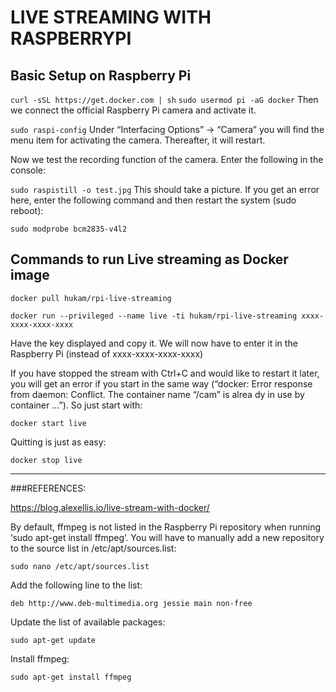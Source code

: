 # LIVE STREAMING WITH RASPBERRYPI

## Basic Setup on Raspberry Pi

`curl -sSL https://get.docker.com | sh`
`sudo usermod pi -aG docker`
Then we connect the official Raspberry Pi camera and activate it.

`sudo raspi-config`
Under “Interfacing Options” -> “Camera” you will find the menu item for activating the camera. Thereafter, it will restart.

Now we test the recording function of the camera. Enter the following in the console:

`sudo raspistill -o test.jpg`
This should take a picture. If you get an error here, enter the following command and then restart the system (sudo reboot):

`sudo modprobe bcm2835-v4l2`


## Commands to run Live streaming as Docker image
`docker pull hukam/rpi-live-streaming`

`docker run --privileged --name live -ti hukam/rpi-live-streaming xxxx-xxxx-xxxx-xxxx`

Have the key displayed and copy it. We will now have to enter it in the Raspberry Pi (instead of xxxx-xxxx-xxxx-xxxx)

If you have stopped the stream with Ctrl+C and would like to restart it later, you will get an error if you start in the same way (“docker: Error response from daemon: Conflict. The container name “/cam” is alrea dy in use by container …”). So just start with:

`docker start live`

Quitting is just as easy:

`docker stop live`


---------------------------------

###REFERENCES: 

https://blog.alexellis.io/live-stream-with-docker/

By default, ffmpeg is not listed in the Raspberry Pi repository when running ‘sudo apt-get install ffmpeg’. You will have to manually add a new repository to the source list in /etc/apt/sources.list:

`sudo nano /etc/apt/sources.list`

Add the following line to the list:

`deb http://www.deb-multimedia.org jessie main non-free`

Update the list of available packages:

`sudo apt-get update`

Install ffmpeg:

`sudo apt-get install ffmpeg`
